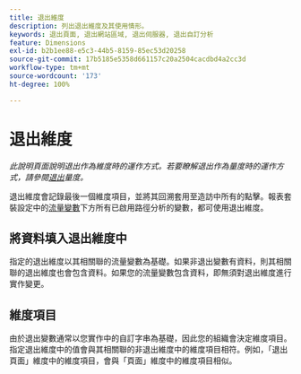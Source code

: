 ```yaml
---
title: 退出維度
description: 列出退出維度及其使用情形。
keywords: 退出頁面, 退出網站區域, 退出伺服器, 退出自訂分析
feature: Dimensions
exl-id: b2b1ee88-e5c3-44b5-8159-85ec53d20258
source-git-commit: 17b5185e5358d661157c20a2504cacdbd4a2cc3d
workflow-type: tm+mt
source-wordcount: '173'
ht-degree: 100%

---
```


# 退出維度

*此說明頁面說明退出作為維度時的運作方式。若要瞭解退出作為量度時的運作方式，請參閱[退出](../metrics/exits.md)量度。*

退出維度會記錄最後一個維度項目，並將其回溯套用至造訪中所有的點擊。報表套裝設定中的[流量變數](/help/admin/admin/c-manage-report-suites/c-edit-report-suites/c-traffic-variables/traffic-var.md)下方所有已啟用路徑分析的變數，都可使用退出維度。

## 將資料填入退出維度中

指定的退出維度以其相關聯的流量變數為基礎。如果非退出變數有資料，則其相關聯的退出維度也會包含資料。如果您的流量變數包含資料，即無須對退出維度進行實作變更。

## 維度項目

由於退出變數通常以您實作中的自訂字串為基礎，因此您的組織會決定維度項目。指定退出維度中的值會與其相關聯的非退出維度中的維度項目相符。例如，「退出頁面」維度中的維度項目，會與「頁面」維度中的維度項目相似。
